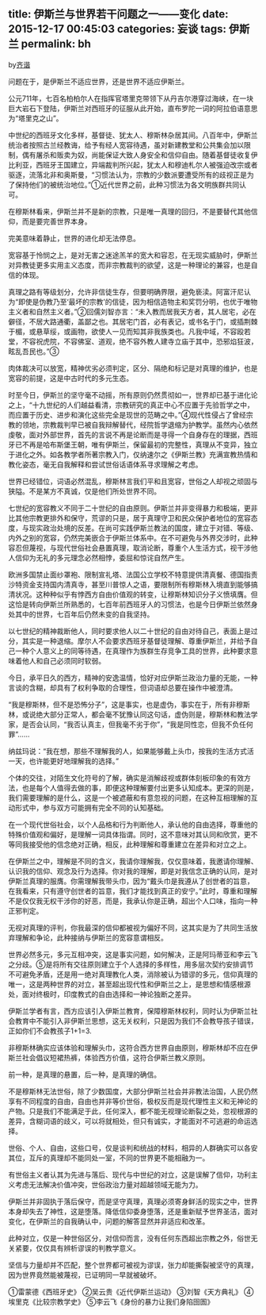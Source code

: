 title: 伊斯兰与世界若干问题之一——变化
date: 2015-12-17 00:45:03
categories: 妄谈
tags: 伊斯兰
permalink: bh
---
by[齐谐](http://caute.net/about/)

问题在于，是伊斯兰不适应世界，还是世界不适应伊斯兰。

公元711年，七百名柏柏尔人在指挥官塔里克带领下从丹吉尔港穿过海峡，在一块巨大岩石下登陆，伊斯兰对西班牙的征服从此开始，直布罗陀一词的阿拉伯语意思为“塔里克之山”。

<!--more-->
中世纪的西班牙文化多样，基督徒、犹太人、穆斯林杂居其间。八百年中，伊斯兰统治者按照古兰经教诲，给予有经人宽容待遇，虽对新建教堂和公共集会加以限制，偶有屠杀和贩卖为奴，尚能保证大致人身安全和信仰自由。随着基督徒收复伊比利亚，西班牙王国建立，异端裁判所兴起，犹太人和穆迪札尔人被强迫改宗或者驱逐，流落北非和奥斯曼，“习惯法认为，宗教的少数派要遭受所有的歧视正是为了保持他们的被统治地位。”①近代世界之前，此种习惯法为各文明族群共同认可。

在穆斯林看来，伊斯兰并不是新的宗教，只是唯一真理的回归，不是要替代其他信仰，而是要完善世界本身。

完美意味着静止，世界的进化却无法停息。

宽容基于怜悯之上，是对无害之迷途羔羊的宽大和容忍，在无现实威胁时，伊斯兰对异教徒更多实用主义态度，而非宗教裁判的欲望，这是一种理论的兼容，也是自信的体现。

真理之路有等级划分，允许非信徒生存，但要明确界限，避免亵渎。阿富汗尼认为“即使是伪教乃至‘最坏的宗教’的信徒，因为相信造物主和奖罚分明，也优于唯物主义者和自然主义者。”②回儒刘智亦言：“未入教而居我天方者，其人居宅，必在僻径，不居大路通衢，盖鄙之也。其居宅门首，必有表记，或书名于门，或插荆棘于楣，或悬草绥，或画物，欲使人一见而知其非我族类也。凡我中域，不容殴若堂，不容祝虎院，不容佛室、道观，绝不容外教人建寺立庙于其中，恐邪焰狂波，眩乱吾民也。”③

肉体裁决可以放宽，精神优劣必须判定，区分、隔绝和标记是对真理的维护，也是宽容的前提，这是中古时代的多元生态。

时至今日，伊斯兰的坚守毫不动摇，所有原则仍然贯彻如一，世界却已基于进化论之上，“十九世纪的人们越益看清，宗教研究的真正中心不应置于先验哲学之中，而应置于历史、进步和演化这些完全是现世的范畴之中。”④现代性侵占了曾经宗教的领地，宗教裁判早已被自我辩解替代，经院哲学退缩为护教学。虽然内心依然虔敬，面对外部世界，首先的言说不再是论断而是寻得一个自身存在的理据，西班牙已不再是哈布斯堡王朝，唯有伊斯兰，保留最初的完整性，真理从不变异，独立于进化之外。如各教学者所著宗教入门，仅纳速尔之《伊斯兰教》充满宣教热情和教化姿态，毫无自我解释和尝试世俗话语体系寻求理解之考虑。

世界已经错位，词语必然混乱，穆斯林言我们平和且宽容，世俗之人却视之顽固与狭隘。不是某方不真诚，仅是他们所处世界不同。

七世纪的宽容教义不同于二十世纪的自由原则。伊斯兰并非变得暴力和极端，更非比其他宗教更排外和保守，荒谬的只是，居于真理守卫和民众保护者地位的宽容态度，与现实政治处境的反差。在尚可实践伊斯兰教法的国度，建立于对错、等级、内外之别的宽容，仍然完美嵌合于伊斯兰体系中。在不可避免与外界交涉时，此种容忍但蔑视，与现代世俗社会悬置真理，取消论断，尊重个人生活方式，视干涉他人信仰为无礼的多元理念必然相悖，委屈和惊诧自然产生。

欧洲多国禁止面纱罩袍、限制宣礼塔、法国公立学校不特意提供清真餐、德国指责沙特资金支持国内清真寺，甚至川普惊人之语，要限制所有穆斯林入境直到能够搞清状况。这种种似乎有悖西方自由价值观的转变，让穆斯林知识分子义愤填膺。但这恰是转向伊斯兰所熟悉的，七百年前西班牙人的习惯法，也是今日伊斯兰依然身处其中的世界，七百年后仍然未变的自我坚持。

以七世纪的精神裁断他人，同时要求他人以二十世纪的自由对待自己，表面上是过分，其实是一种退缩。摩尔人不会要求西班牙基督徒理解、尊重伊斯兰，并给予自己一种个人意义上的同等待遇，在真理作为族群生存竞争工具的世界，此种要求意味着他人和自己必须同时软弱。

今日，承平日久的西方，精神的安逸温情，恰好对应伊斯兰政治力量的无能，一种言谈的含糊，却具有了权利争取的合理性，但词语却总要在操作中被澄清。

“我是穆斯林，但不是恐怖分子”，这是事实，也是虚伪，事实在于，所有非穆斯林，或说绝大部分正常人，都会毫不犹豫认同这句话，虚伪则是，穆斯林和教法学家，是否会认同，“我否认真主，但我毫不劣于你”，“我是同性恋，但我不负任何罪”……

纳兹玛说：“我在想，那些不理解我的人，如果能够戴上头巾，按我的生活方式活一天，也许能更好地理解我的选择。”

个体的交往，对陌生文化符号的了解，确实是消解歧视或群体刻板印象的有效方法，也是每个人值得去做的事，即便这种理解要付出更多认知成本。更深的则是，我们需要理解的是什么，这是一个被遮蔽和有意忽视的问题，在这种互相理解的互动形式中，参与双方可能拥有完全不同的认知基础。

在一个现代世俗社会，以个人品格和行为判断他人，承认他的自由选择，尊重他的特殊价值观和偏好，是理解一词具体指谓。同时，这不意味对其认同和欣赏，更不等同我接受他的信念绝对正确，相反，此种理解和尊重建立在差异和对立之上。

在伊斯兰之中，理解是不同的含义，我请你理解我，仅仅意味着，我邀请你理解、认识我的信仰、观念及行为选择。你对我的理解，即是对我信念正确的认同，是对伊斯兰真理的服膺。你需理解我带头巾，因为“戴头巾是我遵从了创世者的旨意，在我看来，只有遵守创世者的旨意，我们才能找到真正的安宁。”此时，尊重和理解不是仅仅我无权干涉你的好恶，而是，我承认你是正确，超出个人口味，指向一种正邪判定。

无视对真理的评判，你我最深的信仰都被视为偏好不同，这其实是为了共同生活放弃理解和争论，此种接纳与伊斯兰的宽容意谓相反。

世界必然多元，多元互相冲突，这是事实问题，如何解决，正是阿玛蒂亚和李云飞之分歧。⑤是将所有交往原则建立于个人选择的多样性，用多层次契约安排调节不可避免矛盾，还是用一绝对真理教化人类，消除被认为错谬的多元，信仰真理的唯一，这是两种世界的对立，甚至超出现代性和伊斯兰之上，是思想和情感根源处，面对终极时，印度教式的自由选择和一神论独断之差异。

伊斯兰学者有言，西方应该引入伊斯兰教育，保障穆斯林权利，同时认为伊斯兰社会教育中不能引入非伊斯兰思想，这无关权利，只是因为我们不会教导孩子错误，正如你们不会教孩子1+1=3.

非穆斯林确实应该体验和理解头巾，这符合西方世界自由原则，穆斯林却不应在伊斯兰社会倡议短裙热裤，体验西方价值，这符合伊斯兰教义原则。

前一种，是真理的悬置，后一种，是真理的确信。

不是穆斯林无法世俗，除了少数国度，大部分伊斯兰社会并非教法治国，人民仍然享有不同程度的自由，自由也并非等价世俗，极权反而是现代理性主义和无神论的产物。只是我们不能满足于此，任何深入，都不能无视理论断裂之处，忽视根源的差异，含糊词语的歧义，可以将就相处，但只有诚实，才能面对不可逃避的命运选择。

世俗、个人、自由，这些口号，仅是谈判和统战的材料，相异的人群确实可以各安其位，互斥的真理却不能同处一室，不同的世界更不能相融为一。

有世俗主义者认其为先进与落后、现代与中世纪的对立，这是误解了信仰，功利主义考虑无法解决价值冲突，世俗政治力量对超越领域无能为力。

伊斯兰并非固执于落后保守，而是坚守真理，真理必须寄身鲜活的现实之中，世界本身却失去了神性，这是堕落。降低信仰委身堕落，还是重新赋予世界圣洁，面对变化，在伊斯兰的自我确认中，问题的解答显然并非适应和改革。

此种对立，仅是一种世俗区分，对信仰而言，没有任何东西超出宗教之外，俗世无关紧要，仅仅具有辨析谬误的判教学意义。

坚信与力量却并不匹配，整个世界都可被视为谬误，张力却能撕裂被坚守的真理，因为世界竟然能被蔑视，已证明同一早就被破坏。

①雷蒙德《西班牙史》
②吴云贵《近代伊斯兰运动》
③刘智《天方典礼》
④埃里克《比较宗教学史》
⑤李云飞《身份的暴力让我们身陷囹圄》
